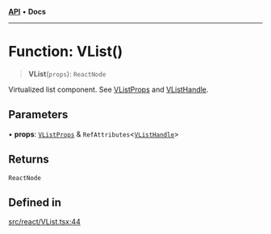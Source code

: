 [**API**](../../API.md) • **Docs**

***

# Function: VList()

> **VList**(`props`): `ReactNode`

Virtualized list component. See [VListProps](../interfaces/VListProps.md) and [VListHandle](../interfaces/VListHandle.md).

## Parameters

• **props**: [`VListProps`](../interfaces/VListProps.md) & `RefAttributes`\<[`VListHandle`](../interfaces/VListHandle.md)\>

## Returns

`ReactNode`

## Defined in

[src/react/VList.tsx:44](https://github.com/inokawa/virtua/blob/cde6b757a74b1e8c69e920fc596425ef39738abf/src/react/VList.tsx#L44)

